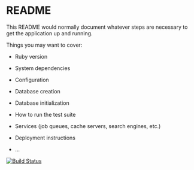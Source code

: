 # README

This README would normally document whatever steps are necessary to get the
application up and running.

Things you may want to cover:

* Ruby version

* System dependencies

* Configuration

* Database creation

* Database initialization

* How to run the test suite

* Services (job queues, cache servers, search engines, etc.)

* Deployment instructions

* ...

 [![Build Status](https://travis-ci.org/wendylop/AssociationsMigrations.svg?branch=master)](https://travis-ci.org/wendylop/AssociationsMigrations)